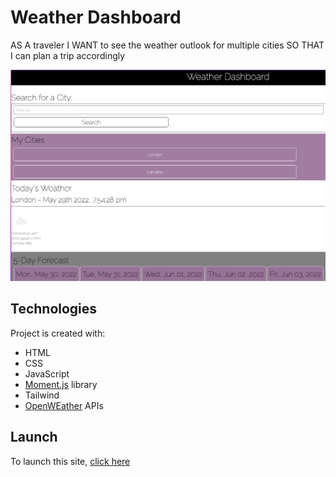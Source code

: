 # Weather Dashboard

AS A traveler
I WANT to see the weather outlook for multiple cities
SO THAT I can plan a trip accordingly

![Weather Dashboard screenshot](weather.png)

## Technologies
Project is created with:
* HTML
* CSS
* JavaScript
* [Moment.js](https://momentjs.com/) library
* Tailwind
* [OpenWEather](https://openweathermap.org/api) APIs

## Launch
To launch this site, [click here](https://cammeer.github.io/weather-dashboard/
)
